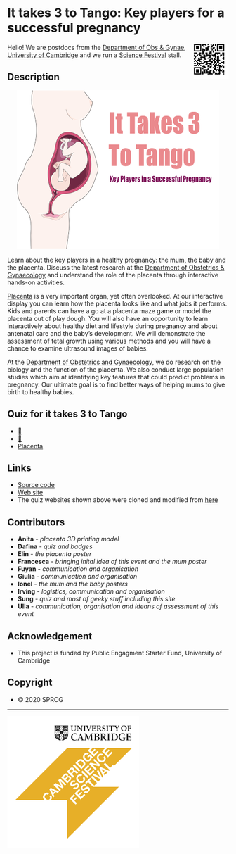 # It takes 3 to Tango: Key players for a successful pregnancy
<img align="right" src="img/qrplot.png">

Hello! 
We are postdocs from the [Department of Obs & Gynae](https://www.obgyn.cam.ac.uk/), [University of Cambridge](https://www.cam.ac.uk/) and we run a [Science Festival](https://www.sciencefestival.cam.ac.uk/) stall.

## Description
<p align="center">
<img width="460" height="360" src="img/take3_to_tango.png">
</p>

Learn about the key players in a healthy pregnancy: the mum, the baby and the placenta. Discuss the latest research at the [Department of Obstetrics & Gynaecology](https://www.obgyn.cam.ac.uk/) and understand the role of the placenta through interactive hands-on activities.

[Placenta](https://en.wikipedia.org/wiki/Placenta) is a very important organ, yet often overlooked. At our interactive display you can learn how the placenta looks like and what jobs it performs. Kids and parents can have a go at a placenta maze game or model the placenta out of play dough. You will also have an opportunity to learn interactively about healthy diet and lifestyle during pregnancy and about antenatal care and the baby’s development. We will demonstrate the assessment of fetal growth using various methods and you will have a chance to examine ultrasound images of babies.

At the [Department of Obstetrics and Gynaecology](https://www.obgyn.cam.ac.uk/), we do research on the biology and the function of the placenta. We also conduct large population studies which aim at identifying key features that could predict problems in pregnancy. Our ultimate goal is to find better ways of helping mums to give birth to healthy babies.

## Quiz for **it takes 3 to Tango** 
* [:woman:](https://sung.github.io/CamObsGynCSF2020/pregnancy_myth.html)
* [:baby:](https://sung.github.io/CamObsGynCSF2020/baby_scan.html)
* [Placenta](https://sung.github.io/CamObsGynCSF2020/placenta_quiz.html)

## Links 
* [Source code](https://github.com/sung/CamObsGynCSF2020)
* [Web site](https://sung.github.io/CamObsGynCSF2020)
* The quiz websites shown above were cloned and modified from [here](https://github.com/UrbanInstitute/barriers-homeownership-quiz)

## Contributors
* **Anita** - *placenta 3D printing model*
* **Dafina** - *quiz and badges*
* **Elin** - *the placenta poster*
* **Francesca** - *bringing inital idea of this event and the mum poster*
* **Fuyan** - *communication and organisation*
* **Giulia** - *communication and organisation*
* **Ionel** - *the mum and the baby posters*
* **Irving** - *logistics, communication and organisation*
* **Sung** - *quiz and most of geeky stuff including this site* 
* **Ulla** - *communication, organisation and ideans of assessment of this event*

## Acknowledgement
* This project is funded by Public Engagment Starter Fund, University of Cambridge

## Copyright
* &copy; 2020 SPROG

---
<img align="left" wdith="360" height="300" src="img/Yellow-03.jpg">
